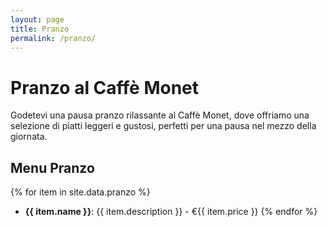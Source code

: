 ```yaml
---
layout: page
title: Pranzo
permalink: /pranzo/
---
```


# Pranzo al Caffè Monet

Godetevi una pausa pranzo rilassante al Caffè Monet, dove offriamo una selezione di piatti leggeri e gustosi, perfetti per una pausa nel mezzo della giornata.

## Menu Pranzo

{% for item in site.data.pranzo %}
- **{{ item.name }}**: {{ item.description }} - €{{ item.price }}
{% endfor %}